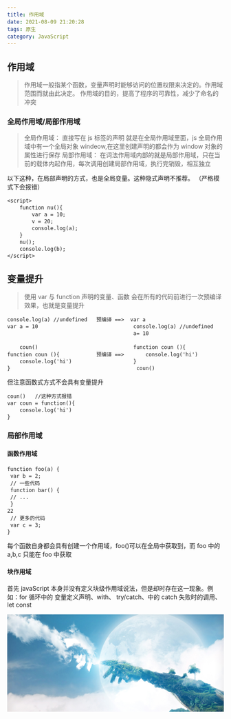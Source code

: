 ```yaml
---
title: 作用域
date: 2021-08-09 21:20:28
tags: 原生
category: JavaScript
---
```


## 作用域

> 作用域一般指某个函数，变量声明时能够访问的位置权限来决定的。作用域范围而就由此决定。
> 作用域的目的，提高了程序的可靠性，减少了命名的冲突

### 全局作用域/局部作用域

> 全局作用域： 直接写在 js 标签的声明 就是在全局作用域里面，js 全局作用域中有一个全局对象 windeow,在这里创建声明的都会作为 window 对象的属性进行保存
> 局部作用域： 在词法作用域内部的就是局部作用域，只在当前的载体内起作用，每次调用创建局部作用域，执行完销毁，相互独立

以下这种，在局部声明的方式，也是全局变量。这种隐式声明不推荐。 （严格模式下会报错）

```
<script>
    function nu(){
        var a = 10;
        v = 20;
        console.log(a);
    }
    nu();
    console.log(b);
</script>
```

## 变量提升

> 使用 var 与 function 声明的变量、函数 会在所有的代码前进行一次预编译效果，也就是变量提升

```
console.log(a) //undefined   预编译 ==>  var a
var a = 10                               console.log(a) //undefined
                                         a= 10

	coun()                               function coun (){
function coun (){            预编译 ==>       console.log('hi')
	console.log('hi')                    }
}									      coun()

```

但注意函数式方式不会具有变量提升

```
coun()   //这种方式报错
var coun = function(){
	console.log('hi')
}

```

### 局部作用域

#### 函数作用域

```
function foo(a) {
 var b = 2;
 // 一些代码
 function bar() {
 // ...
 }
22
 // 更多的代码
 var c = 3;
}

```

每个函数自身都会具有创建一个作用域，foo()可以在全局中获取到，而 foo 中的 a,b,c 只能在 foo 中获取

#### 块作用域

首先 javaScript 本身并没有定义块级作用域说法，但是却时存在这一现象。例如：for 循环中的 变量定义声明、with、 try/catch、中的 catch 失败时的调用、 let const

![BG图片](/img/1.jpg)
